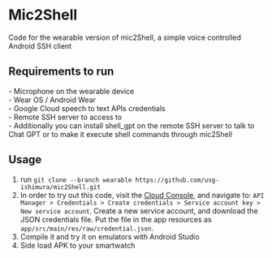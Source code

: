 # Mic2Shell
Code for the wearable version of mic2Shell, a simple voice controlled Android SSH client
## Requirements to run
\- Microphone on the wearable device  
\- Wear OS / Android Wear  
\- Google Cloud speech to text APIs credentials  
\- Remote SSH server to access to  
\- Additionally you can install shell_gpt on the remote SSH server to talk to Chat GPT or to make it execute shell commands through mic2Shell
## Usage
1. run `git clone --branch wearable https://github.com/usg-ishimura/mic2Shell.git`
2. In order to try out this code, visit the [Cloud Console](https://console.cloud.google.com/), and
navigate to:
`API Manager > Credentials > Create credentials > Service account key > New service account`.
Create a new service account, and download the JSON credentials file. Put the file in the app
resources as `app/src/main/res/raw/credential.json`.
3. Compile it and try it on emulators with Android Studio
4. Side load APK to your smartwatch
